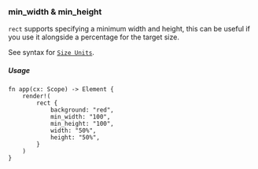 ### min_width & min_height

`rect` supports specifying a minimum width and height, this can be useful if you use it alongside a percentage for the target size.

See syntax for [`Size Units`](crate::_docs::size_unit).

##### Usage

```rust, no_run
fn app(cx: Scope) -> Element {
    render!(
        rect {
            background: "red",
            min_width: "100",
            min_height: "100",
            width: "50%",
            height: "50%",
        }
    )
}
```
